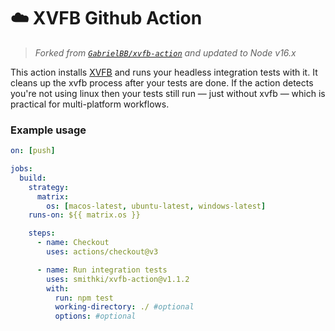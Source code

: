 
# ☁️ XVFB Github Action

> _Forked from [`GabrielBB/xvfb-action`](https://github.com/GabrielBB/xvfb-action) and updated to Node v16.x_

This action installs [XVFB](http://elementalselenium.com/tips/38-headless) and runs your headless integration tests with it. It cleans up the xvfb process after your tests are done. If the action detects you're not using linux then your tests still run — just without xvfb — which is practical for multi-platform workflows.

### Example usage

```yml
on: [push]

jobs:
  build:
    strategy:
      matrix:
        os: [macos-latest, ubuntu-latest, windows-latest]
    runs-on: ${{ matrix.os }}

    steps:
      - name: Checkout
        uses: actions/checkout@v3

      - name: Run integration tests
        uses: smithki/xvfb-action@v1.1.2
        with:
          run: npm test
          working-directory: ./ #optional
          options: #optional
```
